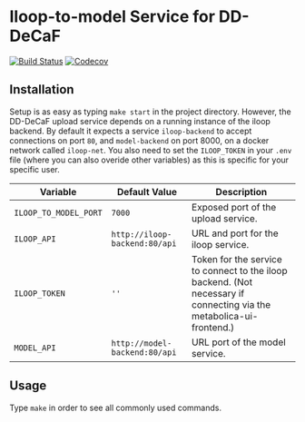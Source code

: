 # Iloop-to-model Service for DD-DeCaF

[![Build Status](https://travis-ci.org/DD-DeCaF/iloop-to-model.svg?branch=master)](https://travis-ci.org/DD-DeCaF/iloop-to-model)
[![Codecov](https://codecov.io/gh/DD-DeCaF/iloop-to-model/branch/master/graph/badge.svg)](https://codecov.io/gh/DD-DeCaF/iloop-to-model)

## Installation

Setup is as easy as typing `make start` in the project
directory. However, the DD-DeCaF upload service depends on a running
instance of the iloop backend. By default it expects a service
`iloop-backend` to accept connections on port `80`, and
`model-backend` on port 8000, on a docker network called
`iloop-net`. You also need to set the `ILOOP_TOKEN` in your `.env`
file (where you can also overide other variables) as this is specific
for your specific user.


| Variable                | Default Value                   | Description                                                                                                            |
|-------------------------|---------------------------------|------------------------------------------------------------------------------------------------------------------------|
| ``ILOOP_TO_MODEL_PORT`` | ``7000``                        | Exposed port of the upload service.                                                                                    |
| ``ILOOP_API``           | ``http://iloop-backend:80/api`` | URL and port for the iloop service.                                                                                    |
| ``ILOOP_TOKEN``         | ``''``                          | Token for the service to  connect to the iloop backend. (Not necessary if connecting  via the metabolica-ui-frontend.) |
| ``MODEL_API``           | ``http://model-backend:80/api`` | URL port of the model service.                                                                                         |

## Usage

Type ``make`` in order to see all commonly used commands.

